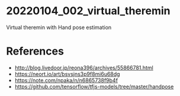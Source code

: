 # 20220104_002_virtual_theremin
Virtual theremin with Hand pose estimation

# References
- http://blog.livedoor.jp/reona396/archives/55866781.html
- https://neort.io/art/bsvsjns3p9f8mi6u68dg
- https://note.com/npaka/n/n6865738f9b4f
- https://github.com/tensorflow/tfjs-models/tree/master/handpose